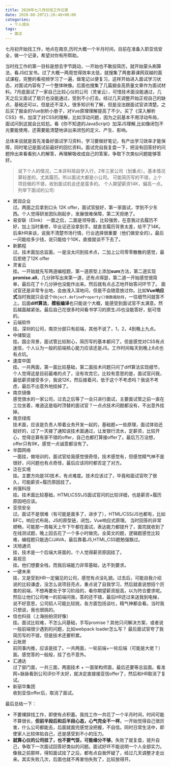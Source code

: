 ```yaml
---
title: 2020年七八月份找工作记录
date: 2020-08-20T21:26:48+08:00
categories:
  - 个人成长
tags:
  - 面试
---
```


七月初开始找工作，地点在南京,历时大概一个半月时间，目前在准备入职亚信安全，做一个记录，希望对你有所帮助。

当时找工作的第一目标是想去字节跳动，一开始也不敢投简历，就开始蒙头刷算法，看JS红宝书。过了大概一两周觉得效率太低，就搜集了两套慕课网双越的面试课程，完整的看视频学习了一遍，做笔记以便复习，这样开始进入面试学习状态，对面试内容有了一个整体映像。后面也搜集了几篇掘金高质量文章作为面试材料。7月底面试了一家自己比较心仪的公司（灵雀云），可惜技术面没能通过，几天之后又面试了扇贝也没能通过，受到不小打击。经过几天调整开始正视自己的缺点，基础还可以，但是还不深入，很多知识有了解，但是没法跟面试官讲清楚。之后买了掘金的Vue剖析小册子，对Vue原理理解提高了不少。买了《深入解析CSS》书，加深了对CSS的理解，比如浮动问题，因为之前基本不用浮动布局，面试问到这就会比较尬。看《你不知道的JavaScript》加深JS理解,比如像闭包不光要能使用，还需要能清楚地讲出来闭包的定义、产生、影响。

总体来说就是首先准备好面试学习资料，学习要做好笔记，有产出学习效率才能保障，同时笔记是面试前最好的回忆资料。面试完自我复盘一下，把没有回答好的问题拎出来看看别人的解答，再理解吸收成自己的答案，争取下次类似问题能够答好。

> 说下个人的情况，二本非科班自学入行，2年三家公司（划重点）。基本情况算较差的，尤其履历。所以面试大都是小公司。
> 可能简历写的不错，上个项目做的不错，收到面试机会还是蛮多的。
> 个人期望薪资14K，偏高一点。
列举下面试的公司:
- 居润企业  
  过。两面之后拿到口头 12K offer，面试官挺好，第一家面试，学到不少东西。个人觉得研发团队刚起步，发展很难保障，第二天拒绝了。
- 易安联（Elink） 
  一面之后，二面是领导面，比较强势，在意我过去履历不好，加上当时重修，毕业证还没拿到手。就直言履历背景太差，给不了14K。后来HR来谈，说我不清楚市场行情，行业选择很重要（他们做安全的）。最后一问能给多少钱，说只能给个10K，直接就谈不下去了。
- 新鹏程  
  过。技术面加总监面，一是没太问到技术点，二加上公司零零散散的感觉，最后拒绝了12K offer
- 灵雀云  
  挂。一开始就先写两道编程题，第一道原型上添加**sum**方法，第二道实现**promise.all**，几分钟写出来第一道，还有点得瑟，第二道一开始感觉很简单，最后花了十几分钟也没能作出来。然后就有点忐忑地开始答问环节了。
  面试官还是非常专业地，会由浅入深地问，但是不会随意放过你。比如**Vue响应式**当时我就只会说个`Object.defineProperty()做数据劫持`，一往细节问就答不上。后面**diff算法**，**模板编译**也只能说个大概，能感受到面试官不太满意。然后越面越紧张。最后自己花很多时间看书学习的原生JS也没能答好，挺可惜的。
- 云端软件  
  挂。深圳的公司，南京分部只有前端，其他不说了，1，2，4到晚上九点。
- 中储智运  
  挂。国企背景，面试管比较耐心，简历写的基本都问了。但是感觉对CSS有点迷信，个人认为一般的前端核心能力应该还是JS。工作时间每天到晚上8点也有点坑。
- 速度中国  
  挂。一共两面，第一面比较基础，第二面技术问题只问了diff算法实现细节，个人觉得这是目前最难的点了，没有攻克它。比较有意思的是，面试官问我，最低薪资接受多少，我说12K，然后接着问，低于这个不考虑吗？我说不考虑，最后不出意外地挂掉了。
- 南京镜像  
  感觉很水的一家公司，过去之后等了一会只进行面试，主要面试管之前一直在工位坐着，难道这是临时顶替的面试官？一点点技术问题都没有，不出意外挂掉。
- 南京绿库  
  技术面，应该是负责人带着业务开发一起的，基础题+一些原理，面试体验还挺好的，过了一天接了通知说技术面通过，让发银行流水，定薪资，比较开心，觉得总算有家不错的offer，自己也都打算接offer了。最后万万没想，offer只有9K，感觉一点诚意都没有了。
- 半圆网络  
  一面挂，做培训的，面试官给我感觉很奇怪，技术感觉有，但感觉精气神不是很好，问问题也有点奇怪，最后应该同时都否定了对方。
- 泛在实境  
  挂。主要方向是3D技术，有点难度。技术应该过了，毕竟和面试官吹了很久，可能薪资+履历原因挂了。
- 尚强科技  
  挂。技术面比较基础，HTML\CSS\JS面试官问的比较详细，也是薪资+履历原因吧应该。
- 亚信安全  
  过。面试不是很难（有可能是面多了，进步了），HTML/CSS/JS也都有，比如BFC，响应式布局，JS的原型链，闭包，Vue响应式原理。
  当时回答的非常顺畅，可能那一周每天上午下午都在面试，表达能力都提升了，面完就收到了在线测试题，晚上回去花了一个多小时做完。全英文的题，逻辑题感觉比较难，编程题只能选C/JAVA，最后靠着JS,HTML,CSS题勉强飘过。
- 沃旭通讯  
  挂，技术是一个后端大哥面的，个人觉得薪资原因挂了。
- 易视旦  
  挂。他们想要全栈，而我后端能力非常基础，达不到要求。
- 一键未来  
  挂，又是受到HR一定偏见的公司，感觉有点没礼貌。过去后，可能自我介绍说的比较谦虚，没怎么说项目亮点，重点说了自我学习，然后就直说想招个厉害的前端，不想再要处于学习阶段的，看你期望薪资挺高，以为符合要求呢。然后让他们公司唯一的前端问我，答的还不错，最后HR还过来送我到电梯，说不好意思，公司招人可能比较挑，各方面包括谈吐，精气神都会看。当时我只想说，我也很挑的。
- 信也科技（上海拍拍贷好像）  
  挂。面试比较难，不怎么问基础，手写promise？其他只问解决方案，或者说一般前端很少遇到的问题，比如webpack loader怎么写？
  最后面试官夸了我简历写的不错，但是技术还要积累。
- 云账房  
  前同事内推，应该是挂了。一共两面，一轮前端+一轮后端（可能是大佬？）面。感觉答的一般般，挂了也不意外。
- 汇通达  
  过了部门面，一共三面，两面技术 + 一面架构师面，最后还要等总监面。看准网+脉脉看到公司评价不太好，就决定直接接亚信offer了，然后和HR取消了复试。
- 新丽华集团  
  收到亚信offer后，取消了面试。

最后总结一下：  
- 不要裸辞找工作，即使有点积蓄。我找工作一共花了一个半月时间，时间可能不算很长，**但前半段后和后半段心态，心气完全不一样**。一开始觉得自己很厉害，什么公司都能去，后面就面完感觉没把握，不自信。同时日常生活中，即使家人比较体贴自己，还是感受到不小的压力。  
- **就算心仪的公司挂了，也不要气馁，可能缘分不够**。失败了就复盘，提升自己，争取下一次面试回答好类似的问题。面试好坏不能说明一个人全部实力。像我之前那样，得知面试挂了之后，都有点自我怀疑了，经过几天调整才走出来。其实失败几次，后面也就不再害怕失败了，比较放得开。